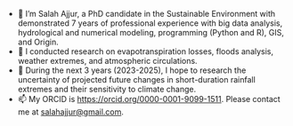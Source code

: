 - 👋 I’m Salah Ajjur, a PhD candidate in the Sustainable Environment with demonstrated 7 years of professional experience with big data analysis, hydrological and numerical modeling, programming (Python and R), GIS, and Origin.
- 👀 I conducted research on evapotranspiration losses, floods analysis, weather extremes, and atmospheric circulations. 
- 🌱 During the next 3 years (2023-2025), I hope to research the uncertainty of projected future changes in short-duration rainfall extremes and their sensitivity to climate change.
- 📫 My ORCID is https://orcid.org/0000-0001-9099-1511. Please contact me at salahajjur@gmail.com.

<!---
SaAj12/SaAj12 is a ✨ special ✨ repository because its `README.md` (this file) appears on your GitHub profile.
You can click the Preview link to take a look at your changes.
--->
